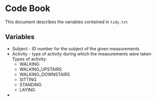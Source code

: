 # Code Book
This document describes the variables contained in `tidy.txt`

## Variables
* Subject - ID number for the subject of the given measurements
* Activity - type of activity during which the measurements were taken  
    Types of activity:  
	* WALKING
	* WALKING_UPSTAIRS
	* WALKING_DOWNSTAIRS
	* SITTING
	* STANDING
	* LAYING
* 

